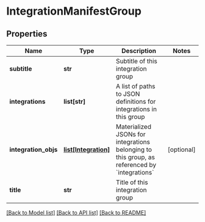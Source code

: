 # IntegrationManifestGroup

## Properties
Name | Type | Description | Notes
------------ | ------------- | ------------- | -------------
**subtitle** | **str** | Subtitle of this integration group | 
**integrations** | **list[str]** | A list of paths to JSON definitions for integrations in this group | 
**integration_objs** | [**list[Integration]**](Integration.md) | Materialized JSONs for integrations belonging to this group, as referenced by &#x60;integrations&#x60; | [optional] 
**title** | **str** | Title of this integration group | 

[[Back to Model list]](../README.md#documentation-for-models) [[Back to API list]](../README.md#documentation-for-api-endpoints) [[Back to README]](../README.md)


